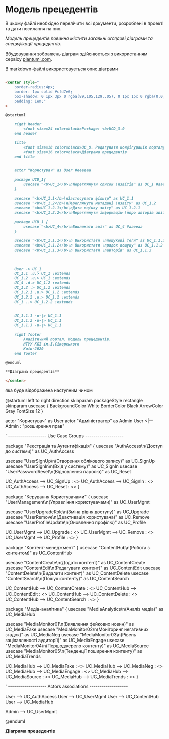 # Модель прецедентів

В цьому файлі необхідно перелічити всі документи, розроблені в проекті та дати посилання на них.

*Модель прецедентів повинна містити загальні оглядові діаграми та специфікації прецедентів.*



Вбудовування зображень діаграм здійснюється з використанням сервісу [plantuml.com](https://plantuml.com/). 

В markdown-файлі використовується опис діаграми

```md

<center style="
    border-radius:4px;
    border: 1px solid #cfd7e6;
    box-shadow: 0 1px 3px 0 rgba(89,105,129,.05), 0 1px 1px 0 rgba(0,0,0,.025);
    padding: 1em;"
>

@startuml

    right header
        <font size=24 color=black>Package: <b>UCD_3.0
    end header

    title
        <font size=18 color=black>UC_8. Редагувати конфігурацію порталу
        <font size=16 color=black>Діаграма прецедентів
    end title


    actor "Користувач" as User #eeeeaa
    
    package UCD_1{
        usecase "<b>UC_1</b>\nПереглянути список \nзвітів" as UC_1 #aaeeaa
    }
    
    usecase "<b>UC_1.1</b>\nЗастосувати фільтр" as UC_1.1
    usecase "<b>UC_1.2</b>\nПереглянути метадані \nзвіту" as UC_1.2  
    usecase "<b>UC_1.2.1</b>\nДати оцінку звіту" as UC_1.2.1  
    usecase "<b>UC_1.2.2</b>\nПереглянути інформацію \nпро авторів звіту" as UC_1.2.2
    
    package UCD_1 {
        usecase "<b>UC_4</b>\nВикликати звіт" as UC_4 #aaeeaa
    }
    
    usecase "<b>UC_1.1.1</b>\n Використати \nпошукові теги" as UC_1.1.1  
    usecase "<b>UC_1.1.2</b>\n Використати \nрядок пошуку" as UC_1.1.2
    usecase "<b>UC_1.1.3</b>\n Використати \nавторів" as UC_1.1.3  
    
    
    
    User -> UC_1
    UC_1.1 .u.> UC_1 :extends
    UC_1.2 .u.> UC_1 :extends
    UC_4 .d.> UC_1.2 :extends
    UC_1.2 .> UC_1.2 :extends
    UC_1.2.1 .u.> UC_1.2 :extends
    UC_1.2.2 .u.> UC_1.2 :extends
    UC_1 ..> UC_1.2.2 :extends
    
    
    UC_1.1.1 -u-|> UC_1.1
    UC_1.1.2 -u-|> UC_1.1
    UC_1.1.3 -u-|> UC_1.1
    
    right footer
        Аналітичний портал. Модель прецедентів.
        НТУУ КПІ ім.І.Сікорського
        Киів-2020
    end footer

@enduml

**Діаграма прецедентів**

</center>
```

яка буде відображена наступним чином

@startuml
left to right direction
skinparam packageStyle rectangle
skinparam usecase {
  BackgroundColor White
  BorderColor Black
  ArrowColor Gray
  FontSize 12
}

actor "Користувач" as User
actor "Адміністратор" as Admin
User <|-- Admin : "розширення прав"

' ------------------- Use Case Groups -------------------

package "Реєстрація та Аутентифікація" {
  usecase "AuthAccess\n(Доступ до системи)" as UC_AuthAccess

  usecase "UserSignUp\n(Створення облікового запису)" as UC_SignUp
  usecase "UserSignIn\n(Вхід у систему)" as UC_SignIn
  usecase "UserPasswordReset\n(Відновлення паролю)" as UC_Reset

  UC_AuthAccess --> UC_SignUp : <<include>>
  UC_AuthAccess --> UC_SignIn : <<include>>
  UC_AuthAccess --> UC_Reset : <<include>>
}

package "Керування Користувачами" {
  usecase "UserManagement\n(Управління користувачами)" as UC_UserMgmt

  usecase "UserUpgradeRole\n(Зміна рівня доступу)" as UC_Upgrade
  usecase "UserRemove\n(Деактивація користувача)" as UC_Remove
  usecase "UserProfileUpdate\n(Оновлення профілю)" as UC_Profile

  UC_UserMgmt --> UC_Upgrade : <<include>>
  UC_UserMgmt --> UC_Remove : <<include>>
  UC_UserMgmt --> UC_Profile : <<include>>
}

package "Контент-менеджмент" {
  usecase "ContentHub\n(Робота з контентом)" as UC_ContentHub

  usecase "ContentCreate\n(Додати контент)" as UC_ContentCreate
  usecase "ContentEdit\n(Редагувати контент)" as UC_ContentEdit
  usecase "ContentDelete\n(Видалити контент)" as UC_ContentDelete
  usecase "ContentSearch\n(Пошук контенту)" as UC_ContentSearch

  UC_ContentHub --> UC_ContentCreate : <<include>>
  UC_ContentHub --> UC_ContentEdit : <<include>>
  UC_ContentHub --> UC_ContentDelete : <<include>>
  UC_ContentHub --> UC_ContentSearch : <<include>>
}

package "Медіа-аналітика" {
  usecase "MediaAnalytics\n(Аналіз медіа)" as UC_MediaHub

  usecase "MediaMonitor01\n(Виявлення фейкових новин)" as UC_MediaFake
  usecase "MediaMonitor02\n(Моніторинг негативних згадок)" as UC_MediaNeg
  usecase "MediaMonitor03\n(Рівень зацікавленості аудиторії)" as UC_MediaEngage
  usecase "MediaMonitor04\n(Першоджерело контенту)" as UC_MediaSource
  usecase "MediaMonitor05\n(Тенденції поширення контенту)" as UC_MediaTrends

  UC_MediaHub --> UC_MediaFake : <<include>>
  UC_MediaHub --> UC_MediaNeg : <<include>>
  UC_MediaHub --> UC_MediaEngage : <<include>>
  UC_MediaHub --> UC_MediaSource : <<include>>
  UC_MediaHub --> UC_MediaTrends : <<include>>
}

' ------------------- Actors associations -------------------

User --> UC_AuthAccess
User --> UC_UserMgmt
User --> UC_ContentHub
User --> UC_MediaHub

Admin --> UC_UserMgmt

@enduml


**Діаграма прецедентів**

</center>

